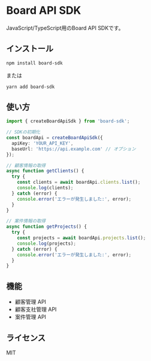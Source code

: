 # Board API SDK

JavaScript/TypeScript用のBoard API SDKです。

## インストール

```bash
npm install board-sdk
```

または

```bash
yarn add board-sdk
```

## 使い方

```typescript
import { createBoardApiSdk } from 'board-sdk';

// SDKの初期化
const boardApi = createBoardApiSdk({
  apiKey: 'YOUR_API_KEY',
  baseUrl: 'https://api.example.com' // オプション
});

// 顧客情報の取得
async function getClients() {
  try {
    const clients = await boardApi.clients.list();
    console.log(clients);
  } catch (error) {
    console.error('エラーが発生しました:', error);
  }
}

// 案件情報の取得
async function getProjects() {
  try {
    const projects = await boardApi.projects.list();
    console.log(projects);
  } catch (error) {
    console.error('エラーが発生しました:', error);
  }
}
```

## 機能

- 顧客管理 API
- 顧客支社管理 API
- 案件管理 API

## ライセンス

MIT 